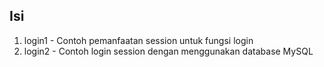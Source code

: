 ## Isi

1. login1 - Contoh pemanfaatan session untuk fungsi login
2. login2 - Contoh login session dengan menggunakan database MySQL
